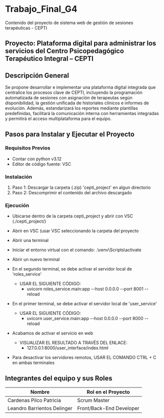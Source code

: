 # Trabajo_Final_G4
Contenido del proyecto de sistema web de gestión de sesiones terapéuticas - CEPTI

## Proyecto: Plataforma digital para administrar los servicios del Centro Psicopedagógico Terapéutico Integral – CEPTI

## Descripción General

Se propone desarrollar e implementar una plataforma digital integrada que centralice los procesos clave de CEPTI, incluyendo la programación automatizada de sesiones con asignación de terapeutas según disponibilidad, la gestión unificada de historiales clínicos e informes de evolución. Además, estandarizará los reportes mediante plantillas predefinidas, facilitará la comunicación interna con herramientas integradas y permitirá el acceso multiplataforma para el equipo.

## Pasos para Instalar y Ejecutar el Proyecto

### Requisitos Previos
- Contar con python v3.12
- Editor de código fuente: VSC

### Instalación
1. Paso 1: Descargar la carpeta (.zip) 'cepti_project' en algun directorio
2. Paso 2: Descomprimir el contenido del archivo descargado

### Ejecución
- Ubicarse dentro de la carpeta cepti_project y abrir con VSC (./cepti_project/)
- Abrir en VSC (usar VSC seleccionando la carpeta del proyecto
- Abrir una terminal
- Iniciar el entorno virtual con el comando: .\venv\Scripts\activate
- Abrir un nuevo terminal

- En el segundo terminal, se debe activar el servidor local de 'roles_service'
    - USAR EL SIGUIENTE CÓDIGO:
        - uvicorn roles_service.main:app --host 0.0.0.0 --port 8001 --reload
- En el primer terminal, se debe activar el servidor local de 'user_service'
    - USAR EL SIGUIENTE CÓDIGO:
        - uvicorn user_service.main:app --host 0.0.0.0 --port 8000 --reload
- Acabamos de activar el servicio en web
    - VISUALIZAR EL RESULTADO A TRAVÉS DEL ENLACE:
        - 127.0.0.1:8000/user_interface/index.html

- Para desactivar los servidores remotos, USAR EL COMANDO CTRL + C en ambas terminales
  
## Integrantes del equipo y sus Roles

| Nombre                        | Rol en el Proyecto           |
|-------------------------------|------------------------------|
| Cardenas Pilco Patricia       | Scrum Master                 |
| Leandro Barrientos Delinger   | Front/Back-End Developer     |
